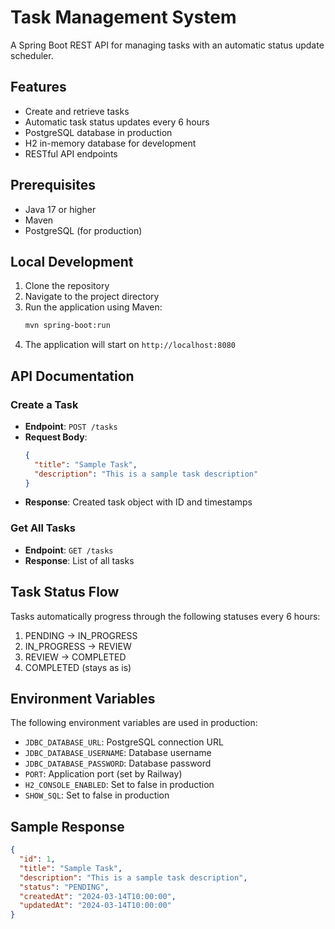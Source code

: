 # Task Management System

A Spring Boot REST API for managing tasks with an automatic status update scheduler.

## Features

- Create and retrieve tasks
- Automatic task status updates every 6 hours
- PostgreSQL database in production
- H2 in-memory database for development
- RESTful API endpoints

## Prerequisites

- Java 17 or higher
- Maven
- PostgreSQL (for production)

## Local Development

1. Clone the repository
2. Navigate to the project directory
3. Run the application using Maven:
   ```bash
   mvn spring-boot:run
   ```
4. The application will start on `http://localhost:8080`

## API Documentation

### Create a Task
- **Endpoint**: `POST /tasks`
- **Request Body**:
  ```json
  {
    "title": "Sample Task",
    "description": "This is a sample task description"
  }
  ```
- **Response**: Created task object with ID and timestamps

### Get All Tasks
- **Endpoint**: `GET /tasks`
- **Response**: List of all tasks

## Task Status Flow

Tasks automatically progress through the following statuses every 6 hours:
1. PENDING → IN_PROGRESS
2. IN_PROGRESS → REVIEW
3. REVIEW → COMPLETED
4. COMPLETED (stays as is)

## Environment Variables

The following environment variables are used in production:
- `JDBC_DATABASE_URL`: PostgreSQL connection URL
- `JDBC_DATABASE_USERNAME`: Database username
- `JDBC_DATABASE_PASSWORD`: Database password
- `PORT`: Application port (set by Railway)
- `H2_CONSOLE_ENABLED`: Set to false in production
- `SHOW_SQL`: Set to false in production

## Sample Response

```json
{
  "id": 1,
  "title": "Sample Task",
  "description": "This is a sample task description",
  "status": "PENDING",
  "createdAt": "2024-03-14T10:00:00",
  "updatedAt": "2024-03-14T10:00:00"
}
``` 
